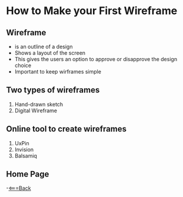 # How to Make your First Wireframe

## Wireframe

* is an outline of a design
* Shows a layout of the screen
* This gives the users an option to approve or disapprove the design choice
* Important to keep wirframes simple

## Two types of wireframes

1. Hand-drawn sketch
2. Digital Wireframe

## Online tool to create wireframes

1. UxPin
2. Invision
3. Balsamiq

## Home Page

-[<===Back](https://denekm.github.io/reading-notes/)
